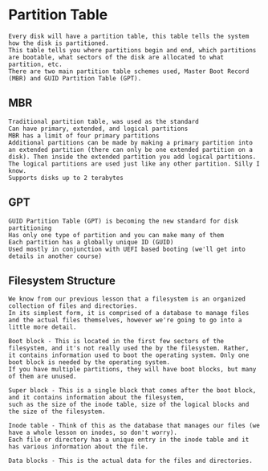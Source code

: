 # Partition Table

    Every disk will have a partition table, this table tells the system how the disk is partitioned. 
    This table tells you where partitions begin and end, which partitions are bootable, what sectors of the disk are allocated to what partition, etc. 
    There are two main partition table schemes used, Master Boot Record (MBR) and GUID Partition Table (GPT).

## MBR

    Traditional partition table, was used as the standard
    Can have primary, extended, and logical partitions
    MBR has a limit of four primary partitions
    Additional partitions can be made by making a primary partition into an extended partition (there can only be one extended partition on a disk). Then inside the extended partition you add logical partitions. The logical partitions are used just like any other partition. Silly I know.
    Supports disks up to 2 terabytes
 ## GPT

    GUID Partition Table (GPT) is becoming the new standard for disk partitioning
    Has only one type of partition and you can make many of them
    Each partition has a globally unique ID (GUID)
    Used mostly in conjunction with UEFI based booting (we'll get into details in another course)
## Filesystem Structure

    We know from our previous lesson that a filesystem is an organized collection of files and directories. 
    In its simplest form, it is comprised of a database to manage files and the actual files themselves, however we're going to go into a little more detail.

    Boot block - This is located in the first few sectors of the filesystem, and it's not really used the by the filesystem. Rather, 
    it contains information used to boot the operating system. Only one boot block is needed by the operating system. 
    If you have multiple partitions, they will have boot blocks, but many of them are unused.
    
    Super block - This is a single block that comes after the boot block, and it contains information about the filesystem, 
    such as the size of the inode table, size of the logical blocks and the size of the filesystem.      

    Inode table - Think of this as the database that manages our files (we have a whole lesson on inodes, so don't worry). 
    Each file or directory has a unique entry in the inode table and it has various information about the file.
    
    Data blocks - This is the actual data for the files and directories.

